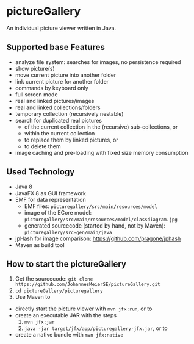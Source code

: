 # pictureGallery
An individual picture viewer written in Java.

## Supported base Features
* analyze file system: searches for images, no persistence required
* show picture(s)
* move current picture into another folder
* link current picture for another folder
* commands by keyboard only
* full screen mode
* real and linked pictures/images
* real and linked collections/folders
* temporary collection (recursively nestable)
* search for duplicated real pictures
	* of the current collection in the (recursive) sub-collections, or
	* within the current collection
	* to replace them by linked pictures, or
	* to delete them
* image caching and pre-loading with fixed size memory consumption

## Used Technology
* Java 8
* JavaFX 8 as GUI framework
* EMF for data representation
  * EMF files: `picturegallery/src/main/resources/model`
  * image of the ECore model: `picturegallery/src/main/resources/model/classdiagram.jpg`
  * generated sourcecode (started by hand, not by Maven): `picturegallery/src-gen/main/java`
* jpHash for image comparison: https://github.com/pragone/jphash
* Maven as build tool

## How to start the pictureGallery
1. Get the sourcecode: `git clone https://github.com/JohannesMeierSE/pictureGallery.git`
2. `cd pictureGallery/picturegallery`
3. Use Maven to
  * directly start the picture viewer with `mvn jfx:run`, or to
  * create an executable JAR with the steps
    1. `mvn jfx:jar`
    2. `java -jar target/jfx/app/picturegallery-jfx.jar`, or to
  * create a native bundle with `mvn jfx:native`
